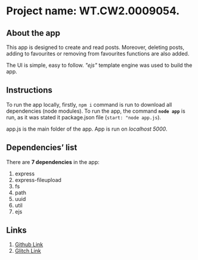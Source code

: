 # Project name: WT.CW2.0009054. 

## About the app
This app is designed to create and read posts. Moreover, deleting posts, adding to favourites or removing from favourites functions are also added. 

The UI is simple, easy to follow. *"ejs"* template engine was used to build the app. 

## Instructions
To run the app locally, firstly, `npm i` command is run to download all dependencies (node modules).
To run the app, the command **`node app`** is run, as it was stated it package.json file (`start: "node app.js`).

app.js is the main folder of the app. App is run on *localhost 5000*. 

## Dependencies’ list

There are **7 dependencies** in the app:
 1. express 
 2. express-fileupload 
 3. fs
 4. path
 5. uuid 
 6. util
 7. ejs

## Links

1. [Github Link](https://github.com/doramakh/WT.CW2.0009054)
2. [Glitch Link](http://clammy-ginger-lychee.glitch.me/)